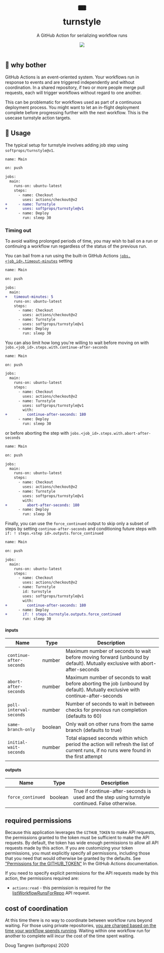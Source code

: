 <h1 align="center">
  🎟️
  <br/>
  turnstyle
</h1>

<p align="center">
   A GitHub Action for serializing workflow runs
</p>

<div align="center">
  <a href="https://github.com/softprops/turnstyle/actions">
		<img src="https://github.com/softprops/turnstyle/workflows/Main/badge.svg"/>
	</a>
</div>

<br />

## 🤔 why bother

GitHub Actions is an event-oriented system. Your workflows run in response to events and are triggered independently and without coordination. In a shared repository, if two or more people merge pull requests, each will trigger workflows without regard to one another.

This can be problematic for workflows used as part of a continuous deployment process. You might want to let an in-flight deployment complete before progressing further with the next workflow. This is the usecase turnstyle action targets.

## 🤸 Usage

The typical setup for turnstyle involves adding job step using `softprops/turnstyle@v1`.

```diff
name: Main

on: push

jobs:
  main:
    runs-on: ubuntu-latest
    steps:
      - name: Checkout
        uses: actions/checkout@v2
+     - name: Turnstyle
+       uses: softprops/turnstyle@v1
      - name: Deploy
        run: sleep 30
```

### Timing out

To avoid waiting prolonged periods of time, you may wish to bail on a run or continuing a workflow run regardless of the status of the previous run.

You can bail from a run using the built-in GitHub Actions [`jobs.<job_id>.timeout-minutes`](https://help.github.com/en/actions/automating-your-workflow-with-github-actions/workflow-syntax-for-github-actions#jobsjob_idtimeout-minutes) setting

```diff
name: Main

on: push

jobs:
  main:
+   timeout-minutes: 5
    runs-on: ubuntu-latest
    steps:
      - name: Checkout
        uses: actions/checkout@v2
      - name: Turnstyle
        uses: softprops/turnstyle@v1
      - name: Deploy
        run: sleep 30
```

You can also limit how long you're willing to wait before moving on with `jobs.<job_id>.steps.with.continue-after-seconds`

```diff
name: Main

on: push

jobs:
  main:
    runs-on: ubuntu-latest
    steps:
      - name: Checkout
        uses: actions/checkout@v2
      - name: Turnstyle
        uses: softprops/turnstyle@v1
        with:
+         continue-after-seconds: 180
      - name: Deploy
        run: sleep 30
```

or before aborting the step with `jobs.<job_id>.steps.with.abort-after-seconds`


```diff
name: Main

on: push

jobs:
  main:
    runs-on: ubuntu-latest
    steps:
      - name: Checkout
        uses: actions/checkout@v2
      - name: Turnstyle
        uses: softprops/turnstyle@v1
        with:
+         abort-after-seconds: 180
      - name: Deploy
        run: sleep 30
```

Finally, you can use the `force_continued` output to skip only a subset of steps
by setting `continue-after-seconds` and conditioning future steps with
`if: ! steps.<step id>.outputs.force_continued`


```diff
name: Main

on: push

jobs:
  main:
    runs-on: ubuntu-latest
    steps:
      - name: Checkout
        uses: actions/checkout@v2
      - name: Turnstyle
        id: turnstyle
        uses: softprops/turnstyle@v1
        with:
+         continue-after-seconds: 180
      - name: Deploy
+       if: ! steps.turnstyle.outputs.force_continued
        run: sleep 30
```

#### inputs

| Name                    | Type    | Description                                                                                                                    |
|-------------------------|---------|--------------------------------------------------------------------------------------------------------------------------------|
| `continue-after-seconds`| number  | Maximum number of seconds to wait before moving forward (unbound by default). Mutually exclusive with abort-after-seconds      |
| `abort-after-seconds`   | number  | Maximum number of seconds to wait before aborting the job (unbound by default). Mutually exclusive with continue-after-seconds |
| `poll-interval-seconds` | number  | Number of seconds to wait in between checks for previous run completion (defaults to 60)                                       |
| `same-branch-only`      | boolean | Only wait on other runs from the same branch (defaults to true)                                                                |
| `initial-wait-seconds`  | number  | Total elapsed seconds within which period the action will refresh the list of current runs, if no runs were found in the first attempt |

#### outputs

| Name                    | Type     | Description                                                                                     |
|-------------------------|----------|-------------------------------------------------------------------------------------------------|
| `force_continued`       | boolean  | True if continue-after-seconds is used and the step using turnstyle continued. False otherwise. |


## required permissions

Because this application leverages the `GITHUB_TOKEN` to make API requests, the
permissions granted to the token must be sufficient to make the API requests.
By default, the token has wide enough permissions to allow all API requests
made by this action. If you are customizing your token permissions, you must
explicitly specify all permissions, including those that you need that would
otherwise be granted by the defaults. See ["Permissions for the
GITHUB_TOKEN"](https://docs.github.com/en/actions/security-guides/automatic-token-authentication#permissions-for-the-github_token)
In the GitHub Actions documentation.

If you need to specify explicit permissions for the API requests made by this
action, the permissions required are:

- `actions:read` - this permission is required for the [listWorkflowRunsForRepo](https://octokit.github.io/rest.js/v18#actions-list-workflow-runs-for-repo)
API request.

## cost of coordination

At this time there is no way to coordinate between workflow runs beyond waiting. For those using private repositories, [you are charged based on the time your workflow spends running](https://github.com/features/actions#pricing-details). Waiting within one workflow run for another to complete will incur the cost of the time spent waiting.

Doug Tangren (softprops) 2020
